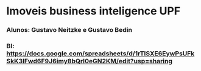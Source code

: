 # Imoveis business inteligence UPF

### Alunos: Gustavo Neitzke e Gustavo Bedin
### BI: https://docs.google.com/spreadsheets/d/1rTISXE6EywPsUFkSkK3lFwd6F9J6imy8bQrI0eGN2KM/edit?usp=sharing
